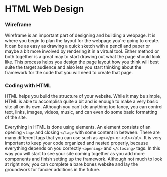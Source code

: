 # **HTML Web Design**

### **Wireframe**

Wireframe is an important part of designing and building a webpage. It is where you begin to plan the layout for the webpage you're going to create. It can be as easy as drawing a quick sketch with a pencil and paper or maybe a bit more involved by rendering it in a virtual tool. Either method or both together is a great may to start drawing out what the page should look like. This process helps you design the page layout how you think will best suite the target audience and also lets you start thinking about the framework for the code that you will need to create that page.

### **Coding with HTML**

HTML helps you build the structure of your website. While it may be simple, HTML is able to accomplish quite a bit and is enough to make a very basic site all on its own. Although you can't do anything too fancy, you can control text, links, images, videos, music, and can even do some basic formatting of the site.  

Everything in HTML is done using elements. An element consists of an opening `<tag>` and closing `</tag>` with some content in between. There are many different tags that you can use such as `<p></p>` or `<ul></ul>`. It is very important to keep your code organized and nested properly, because everything depends on you correctly `<opening>` and `</closing>` tags. In this way you will start to see your site coming together as you add more components and finish setting up the framework. Although not much to look at right now, you can complete a bare bones website and lay the groundwork for fancier additions in the future.
